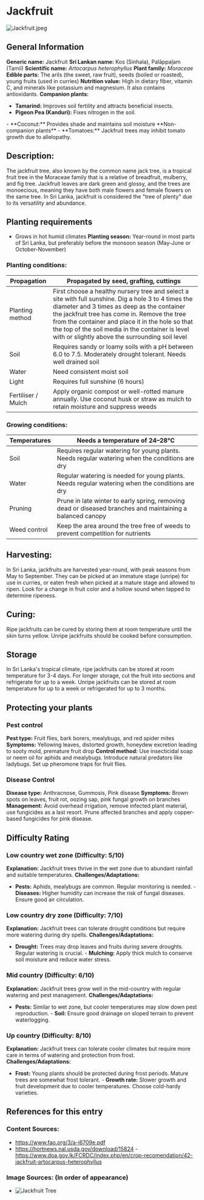 # Jackfruit
![Jackfruit.jpeg](../../assets/images/Jackfruit.jpeg "By Augustus Binu, CC BY-SA 3.0, https://commons.wikimedia.org/w/index.php?curid=42008455")
    
## General Information
**Generic name:** Jackfruit
**Sri Lankan name:** Kos (Sinhala), Palāppaḻam (Tamil)
**Scientific name:** _Artocarpus heterophyllus_
**Plant family:** _Moraceae_
**Edible parts:** The arils (the sweet, raw fruit), <update>seeds (boiled or roasted), young fruits (used in curries)</update>
**Nutrition value:** <update>High in dietary fiber, vitamin C, and minerals like potassium and magnesium. It also contains antioxidants.</update>
**Companion plants:**
<update>
- **Tamarind:** Improves soil fertility and attracts beneficial insects.
- **Pigeon Pea (Kanduri):** Fixes nitrogen in the soil.
</update>
<update>- **Coconut:** Provides shade and maintains soil moisture</update>
**Non-companion plants**
<update>
- **Tomatoes:** Jackfruit trees may inhibit tomato growth due to allelopathy.
</update>

## Description:
The jackfruit tree, also known by the common name jack tree, is a tropical fruit tree in the Moraceae family that is a relative of breadfruit, mulberry, and fig tree. Jackfruit leaves are dark green and glossy, and the trees are monoecious, meaning they have both male flowers and female flowers on the same tree. <update>In Sri Lanka, jackfruit is considered the "tree of plenty" due to its versatility and abundance.</update>

## Planting requirements
- Grows in hot humid climates
**Planting season:** <update>Year-round in most parts of Sri Lanka, but preferably before the monsoon season (May-June or October-November)</update>

### Planting conditions:
| **Propagation**    | Propagated by seed, grafting, cuttings                                                                                                                                                                                                                                                                                                                        |
|--------------------|---------------------------------------------------------------------------------------------------------------------------------------------------------------------------------------------------------------------------------------------------------------------------------------------------------------------------------------------------------------|
| Planting method    | First choose a healthy nursery tree and select a site with full sunshine. Dig a hole 3 to 4 times the diameter and 3 times as deep as the container the jackfruit tree has come in. Remove the tree from the container and place it in the hole so that the top of the soil media in the container is level with or slightly above the surrounding soil level |
| Soil               | Requires sandy or loamy soils with a pH between 6.0 to 7.5. Moderately drought tolerant. Needs well drained soil                                                                                                                                                                                                                                              |
| Water              | Need consistent moist soil                                                                                                                                                                                                                                                                                                                                    |
| Light              | Requires full sunshine (6 hours)                                                                                                                                                                                                                                                                                                                              |
| Fertiliser / Mulch | <update>Apply organic compost or well-rotted manure annually. Use coconut husk or straw as mulch to retain moisture and suppress weeds</update>                                                                                                                                                                                                               |

### Growing conditions:

| **Temperatures** | Needs a temperature of 24–28°C |
|----|----|
| Soil | Requires regular watering for young plants. Needs regular watering when the conditions are dry |
| Water | Regular watering is needed for young plants. Needs regular watering when the conditions are dry |
| Pruning | Prune in late winter to early spring, removing dead or diseased branches and maintaining a balanced canopy |
| Weed control | Keep the area around the tree free of weeds to prevent competition for nutrients |

## Harvesting:
<update>In Sri Lanka, jackfruits are harvested year-round, with peak seasons from May to September. They can be picked at an immature stage (unripe) for use in curries, or eaten fresh when picked at a mature stage and allowed to ripen. Look for a change in fruit color and a hollow sound when tapped to determine ripeness.</update>

## Curing:
Ripe jackfruits can be cured by storing them at room temperature until the skin turns yellow. Unripe jackfruits should be cooked before consumption.

## Storage
<update>In Sri Lanka's tropical climate, ripe jackfruits can be stored at room temperature for 3-4 days. For longer storage, cut the fruit into sections and refrigerate for up to a week. Unripe jackfruits can be stored at room temperature for up to a week or refrigerated for up to 3 months.</update>

## Protecting your plants
### Pest control
**Pest type:** <update>Fruit flies, bark borers, mealybugs, and red spider mites</update>
**Symptoms:** Yellowing leaves, distorted growth, honeydew excretion leading to sooty mold, <update>premature fruit drop</update>
**Control method:** Use insecticidal soap or neem oil for aphids and mealybugs. Introduce natural predators like ladybugs. <update>Set up pheromone traps for fruit flies.</update>

### Disease Control
**Disease type:** Anthracnose, Gummosis, <update>Pink disease</update>
**Symptoms:** Brown spots on leaves, fruit rot, oozing sap, <update>pink fungal growth on branches</update>
**Management:** Avoid overhead irrigation, remove infected plant material, use fungicides as a last resort. <update>Prune affected branches and apply copper-based fungicides for pink disease.</update>

## Difficulty Rating

### Low country wet zone (Difficulty: 5/10)
**Explanation:** <update>Jackfruit trees thrive in the wet zone due to abundant rainfall and suitable temperatures.</update>
**Challenges/Adaptations:**
- **Pests:** Aphids, mealybugs are common. Regular monitoring is needed.
<update>- **Diseases:** Higher humidity can increase the risk of fungal diseases. Ensure good air circulation.</update>

### Low country dry zone (Difficulty: 7/10)
**Explanation:** Jackfruit trees can tolerate drought conditions but require more watering during dry spells.
**Challenges/Adaptations:**
- **Drought:** Trees may drop leaves and fruits during severe droughts. Regular watering is crucial.
<update>- **Mulching:** Apply thick mulch to conserve soil moisture and reduce water stress.</update>

### Mid country (Difficulty: 6/10)
**Explanation:** Jackfruit trees grow well in the mid-country with regular watering and pest management.
**Challenges/Adaptations:**
- **Pests:** Similar to wet zone, but cooler temperatures may slow down pest reproduction.
<update>- **Soil:** Ensure good drainage on sloped terrain to prevent waterlogging.</update>

### Up country (Difficulty: 8/10)
**Explanation:** Jackfruit trees can tolerate cooler climates but require more care in terms of watering and protection from frost.
**Challenges/Adaptations:**
- **Frost:** Young plants should be protected during frost periods. Mature trees are somewhat frost tolerant.
<update>- **Growth rate:** Slower growth and fruit development due to cooler temperatures. Choose cold-hardy varieties.</update>

## References for this entry
### Content Sources:
- <https://www.fao.org/3/a-i6709e.pdf>
- <https://hortnews.nal.usda.gov/download/15824>
<update>- <https://www.doa.gov.lk/FCRDC/index.php/en/crop-recomendation/42-jackfruit-artocarpus-heterophyllus></update>

### Image Sources: (In order of appearance)
- ![Jackfruit Tree](https://upload.wikimedia.org/wikipedia/commons/thumb/e/e1/Artocarpus_heterophyllus_-_Kandy,_Sri_Lanka.jpg/600px-Artocarpus_heterophyllus_-_Kandy,_Sri_Lanka.jpg)